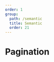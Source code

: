 ```yaml
---
order: 1
group:
  path: /semantic
  title: Semantic
  order: 21
---
```


# Pagination

<code src="./_demo.tsx"
  title='测试Semantic中控制组件Pagination'
  desc='使用自动配置查看效果'
  defaultShowCode=true
/>
